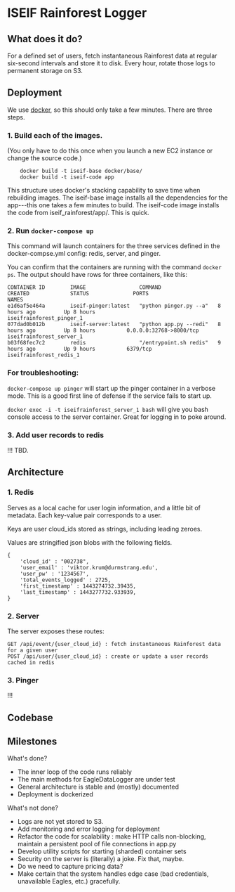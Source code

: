 # ISEIF Rainforest Logger

## What does it do?
For a defined set of users, fetch instantaneous Rainforest data at regular six-second intervals and store it to disk. Every hour, rotate those logs to permanent storage on S3.


## Deployment
We use [docker](https://www.docker.com/), so this should only take a few minutes. There are three steps.

### 1. Build each of the images.
(You only have to do this once when you launch a new EC2 instance or change the source code.)

        docker build -t iseif-base docker/base/
        docker build -t iseif-code app
<!--         docker build -t iseif-server docker/server/
        docker build -t iseif-pinger docker/pinger/
 -->
This structure uses docker's stacking capability to save time when rebuilding images. The iseif-base image installs all the dependencies for the app---this one takes a few minutes to build. The iseif-code image installs the code from iseif_rainforest/app/. This is quick.

### 2. Run `docker-compose up`
This command will launch containers for the three services defined in the docker-compse.yml config: redis, server, and pinger.

You can confirm that the containers are running with the command `docker ps`. The output should have rows for three containers, like this:

    CONTAINER ID        IMAGE                 COMMAND                  CREATED             STATUS              PORTS                     NAMES
    e1d6af5e464a        iseif-pinger:latest   "python pinger.py --a"   8 hours ago         Up 8 hours                                    iseifrainforest_pinger_1
    077dad0b012b        iseif-server:latest   "python app.py --redi"   8 hours ago         Up 8 hours          0.0.0.0:32768->8000/tcp   iseifrainforest_server_1
    b03f68fec7c2        redis                 "/entrypoint.sh redis"   9 hours ago         Up 9 hours          6379/tcp                  iseifrainforest_redis_1

### For troubleshooting:

`docker-compose up pinger` will start up the pinger container in a verbose mode. This is a good first line of defense if the service fails to start up.

`docker exec -i -t iseifrainforest_server_1 bash` will give you bash console access to the server container. Great for logging in to poke around.

### 3. Add user records to redis

!!! TBD.

## Architecture

### 1. Redis
Serves as a local cache for user login information, and a little bit of metadata. Each key-value pair corresponds to a user.

Keys are user cloud_ids stored as strings, including leading zeroes.
  
Values are stringified json blobs with the following fields.

    {
        'cloud_id' : "002738",
        'user_email' : 'viktor.krum@durmstrang.edu',
        'user_pw' : '1234567',
        'total_events_logged' : 2725,
        'first_timestamp' : 1443274732.39435,
        'last_timestamp' : 1443277732.933939,
    }

### 2. Server
The server exposes these routes:

	GET /api/event/{user_cloud_id} : fetch instantaneous Rainforest data for a given user
	POST /api/user/{user_cloud_id} : create or update a user records cached in redis

### 3. Pinger

!!!

## Codebase

## Milestones

What's done?
* The inner loop of the code runs reliably
* The main methods for EagleDataLogger are under test
* General architecture is stable and (mostly) documented
* Deployment is dockerized

What's not done?
* Logs are not yet stored to S3.
* Add monitoring and error logging for deployment
* Refactor the code for scalability : make HTTP calls non-blocking, maintain a persistent pool of file connections in app.py
* Develop utility scripts for starting (sharded) container sets
* Security on the server is (literally) a joke. Fix that, maybe.
* Do we need to capture pricing data?
* Make certain that the system handles edge case (bad credentials, unavailable Eagles, etc.) gracefully.

